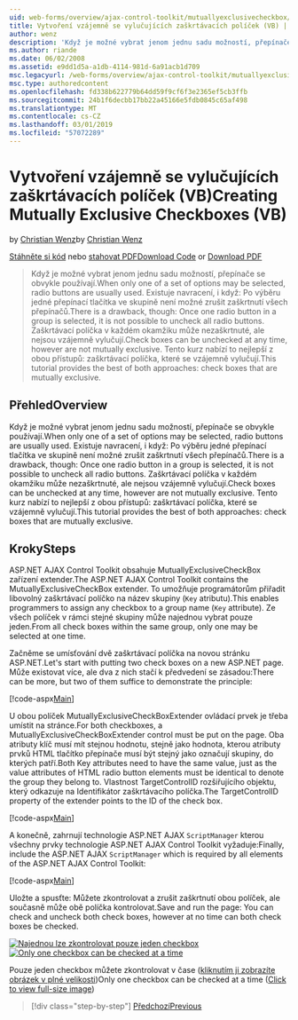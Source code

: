 ```yaml
---
uid: web-forms/overview/ajax-control-toolkit/mutuallyexclusivecheckbox/creating-mutually-exclusive-checkboxes-vb
title: Vytvoření vzájemně se vylučujících zaškrtávacích políček (VB) | Dokumentace Microsoftu
author: wenz
description: 'Když je možné vybrat jenom jednu sadu možností, přepínače se obvykle používají. Existuje navracení, i když: Jednou jednu skupinu je přepínač vybrán...'
ms.author: riande
ms.date: 06/02/2008
ms.assetid: e9dd1d5a-a1db-4114-981d-6a91acb1d709
msc.legacyurl: /web-forms/overview/ajax-control-toolkit/mutuallyexclusivecheckbox/creating-mutually-exclusive-checkboxes-vb
msc.type: authoredcontent
ms.openlocfilehash: fd338b622779b64dd59f9cf6f3e2365ef5cb3ffb
ms.sourcegitcommit: 24b1f6decbb17bb22a45166e5fdb0845c65af498
ms.translationtype: MT
ms.contentlocale: cs-CZ
ms.lasthandoff: 03/01/2019
ms.locfileid: "57072289"
---
```

<a name="creating-mutually-exclusive-checkboxes-vb"></a><span data-ttu-id="8bb68-104">Vytvoření vzájemně se vylučujících zaškrtávacích políček (VB)</span><span class="sxs-lookup"><span data-stu-id="8bb68-104">Creating Mutually Exclusive Checkboxes (VB)</span></span>
====================
<span data-ttu-id="8bb68-105">by [Christian Wenz](https://github.com/wenz)</span><span class="sxs-lookup"><span data-stu-id="8bb68-105">by [Christian Wenz](https://github.com/wenz)</span></span>

<span data-ttu-id="8bb68-106">[Stáhněte si kód](http://download.microsoft.com/download/9/3/f/93f8daea-bebd-4821-833b-95205389c7d0/MutuallyExclusiveCheckBox0.vb.zip) nebo [stahovat PDF](http://download.microsoft.com/download/b/6/a/b6ae89ee-df69-4c87-9bfb-ad1eb2b23373/mutuallyexclusivecheckbox0VB.pdf)</span><span class="sxs-lookup"><span data-stu-id="8bb68-106">[Download Code](http://download.microsoft.com/download/9/3/f/93f8daea-bebd-4821-833b-95205389c7d0/MutuallyExclusiveCheckBox0.vb.zip) or [Download PDF](http://download.microsoft.com/download/b/6/a/b6ae89ee-df69-4c87-9bfb-ad1eb2b23373/mutuallyexclusivecheckbox0VB.pdf)</span></span>

> <span data-ttu-id="8bb68-107">Když je možné vybrat jenom jednu sadu možností, přepínače se obvykle používají.</span><span class="sxs-lookup"><span data-stu-id="8bb68-107">When only one of a set of options may be selected, radio buttons are usually used.</span></span> <span data-ttu-id="8bb68-108">Existuje navracení, i když: Po výběru jedné přepínací tlačítka ve skupině není možné zrušit zaškrtnutí všech přepínačů.</span><span class="sxs-lookup"><span data-stu-id="8bb68-108">There is a drawback, though: Once one radio button in a group is selected, it is not possible to uncheck all radio buttons.</span></span> <span data-ttu-id="8bb68-109">Zaškrtávací políčka v každém okamžiku může nezaškrtnuté, ale nejsou vzájemně vylučují.</span><span class="sxs-lookup"><span data-stu-id="8bb68-109">Check boxes can be unchecked at any time, however are not mutually exclusive.</span></span> <span data-ttu-id="8bb68-110">Tento kurz nabízí to nejlepší z obou přístupů: zaškrtávací políčka, které se vzájemně vylučují.</span><span class="sxs-lookup"><span data-stu-id="8bb68-110">This tutorial provides the best of both approaches: check boxes that are mutually exclusive.</span></span>


## <a name="overview"></a><span data-ttu-id="8bb68-111">Přehled</span><span class="sxs-lookup"><span data-stu-id="8bb68-111">Overview</span></span>

<span data-ttu-id="8bb68-112">Když je možné vybrat jenom jednu sadu možností, přepínače se obvykle používají.</span><span class="sxs-lookup"><span data-stu-id="8bb68-112">When only one of a set of options may be selected, radio buttons are usually used.</span></span> <span data-ttu-id="8bb68-113">Existuje navracení, i když: Po výběru jedné přepínací tlačítka ve skupině není možné zrušit zaškrtnutí všech přepínačů.</span><span class="sxs-lookup"><span data-stu-id="8bb68-113">There is a drawback, though: Once one radio button in a group is selected, it is not possible to uncheck all radio buttons.</span></span> <span data-ttu-id="8bb68-114">Zaškrtávací políčka v každém okamžiku může nezaškrtnuté, ale nejsou vzájemně vylučují.</span><span class="sxs-lookup"><span data-stu-id="8bb68-114">Check boxes can be unchecked at any time, however are not mutually exclusive.</span></span> <span data-ttu-id="8bb68-115">Tento kurz nabízí to nejlepší z obou přístupů: zaškrtávací políčka, které se vzájemně vylučují.</span><span class="sxs-lookup"><span data-stu-id="8bb68-115">This tutorial provides the best of both approaches: check boxes that are mutually exclusive.</span></span>

## <a name="steps"></a><span data-ttu-id="8bb68-116">Kroky</span><span class="sxs-lookup"><span data-stu-id="8bb68-116">Steps</span></span>

<span data-ttu-id="8bb68-117">ASP.NET AJAX Control Toolkit obsahuje MutuallyExclusiveCheckBox zařízení extender.</span><span class="sxs-lookup"><span data-stu-id="8bb68-117">The ASP.NET AJAX Control Toolkit contains the MutuallyExclusiveCheckBox extender.</span></span> <span data-ttu-id="8bb68-118">To umožňuje programátorům přiřadit libovolný zaškrtávací políčko na název skupiny (`Key` atributu).</span><span class="sxs-lookup"><span data-stu-id="8bb68-118">This enables programmers to assign any checkbox to a group name (`Key` attribute).</span></span> <span data-ttu-id="8bb68-119">Ze všech políček v rámci stejné skupiny může najednou vybrat pouze jeden.</span><span class="sxs-lookup"><span data-stu-id="8bb68-119">From all check boxes within the same group, only one may be selected at one time.</span></span>

<span data-ttu-id="8bb68-120">Začněme se umísťování dvě zaškrtávací políčka na novou stránku ASP.NET.</span><span class="sxs-lookup"><span data-stu-id="8bb68-120">Let's start with putting two check boxes on a new ASP.NET page.</span></span> <span data-ttu-id="8bb68-121">Může existovat více, ale dva z nich stačí k předvedení se zásadou:</span><span class="sxs-lookup"><span data-stu-id="8bb68-121">There can be more, but two of them suffice to demonstrate the principle:</span></span>

[!code-aspx[Main](creating-mutually-exclusive-checkboxes-vb/samples/sample1.aspx)]

<span data-ttu-id="8bb68-122">U obou políček MutuallyExclusiveCheckBoxExtender ovládací prvek je třeba umístit na stránce.</span><span class="sxs-lookup"><span data-stu-id="8bb68-122">For both checkboxes, a MutuallyExclusiveCheckBoxExtender control must be put on the page.</span></span> <span data-ttu-id="8bb68-123">Oba atributy klíč musí mít stejnou hodnotu, stejně jako hodnota, kterou atributy prvků HTML tlačítko přepínače musí být stejný jako označují skupiny, do kterých patří.</span><span class="sxs-lookup"><span data-stu-id="8bb68-123">Both Key attributes need to have the same value, just as the value attributes of HTML radio button elements must be identical to denote the group they belong to.</span></span> <span data-ttu-id="8bb68-124">Vlastnost TargetControlID rozšiřujícího objektu, který odkazuje na Identifikátor zaškrtávacího políčka.</span><span class="sxs-lookup"><span data-stu-id="8bb68-124">The TargetControlID property of the extender points to the ID of the check box.</span></span>

[!code-aspx[Main](creating-mutually-exclusive-checkboxes-vb/samples/sample2.aspx)]

<span data-ttu-id="8bb68-125">A konečně, zahrnují technologie ASP.NET AJAX `ScriptManager` kterou všechny prvky technologie ASP.NET AJAX Control Toolkit vyžaduje:</span><span class="sxs-lookup"><span data-stu-id="8bb68-125">Finally, include the ASP.NET AJAX `ScriptManager` which is required by all elements of the ASP.NET AJAX Control Toolkit:</span></span>

[!code-aspx[Main](creating-mutually-exclusive-checkboxes-vb/samples/sample3.aspx)]

<span data-ttu-id="8bb68-126">Uložte a spusťte: Můžete zkontrolovat a zrušit zaškrtnutí obou políček, ale současně může obě políčka kontrolovat.</span><span class="sxs-lookup"><span data-stu-id="8bb68-126">Save and run the page: You can check and uncheck both check boxes, however at no time can both check boxes be checked.</span></span>


<span data-ttu-id="8bb68-127">[![Najednou lze zkontrolovat pouze jeden checkbox](creating-mutually-exclusive-checkboxes-vb/_static/image2.png)](creating-mutually-exclusive-checkboxes-vb/_static/image1.png)</span><span class="sxs-lookup"><span data-stu-id="8bb68-127">[![Only one checkbox can be checked at a time](creating-mutually-exclusive-checkboxes-vb/_static/image2.png)](creating-mutually-exclusive-checkboxes-vb/_static/image1.png)</span></span>

<span data-ttu-id="8bb68-128">Pouze jeden checkbox můžete zkontrolovat v čase ([kliknutím ji zobrazíte obrázek v plné velikosti](creating-mutually-exclusive-checkboxes-vb/_static/image3.png))</span><span class="sxs-lookup"><span data-stu-id="8bb68-128">Only one checkbox can be checked at a time ([Click to view full-size image](creating-mutually-exclusive-checkboxes-vb/_static/image3.png))</span></span>

> [!div class="step-by-step"]
> [<span data-ttu-id="8bb68-129">Předchozí</span><span class="sxs-lookup"><span data-stu-id="8bb68-129">Previous</span></span>](creating-mutually-exclusive-checkboxes-cs.md)
